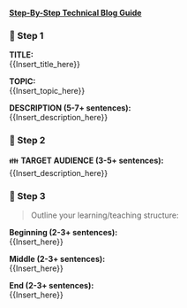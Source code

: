 **[Step-By-Step Technical Blog Guide](https://hq.bitproject.org/how-to-write-a-technical-blog/)**

### :pushpin: Step 1
**TITLE:**    
{{Insert_title_here}}

**TOPIC:**    
{{Insert_topic_here}}

**DESCRIPTION (5-7+ sentences):**    
{{Insert_description_here}}

### :pushpin: Step 2
:family: **TARGET AUDIENCE (3-5+ sentences):**    
{{Insert_description_here}}

### :pushpin: Step 3
> Outline your learning/teaching structure: 

**Beginning (2-3+ sentences):**    
{{Insert_here}}

**Middle (2-3+ sentences):**    
{{Insert_here}}

**End (2-3+ sentences):**    
{{Insert_here}}
